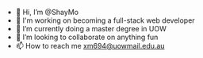 - 👋 Hi, I’m @ShayMo
- 👀 I'm working on becoming a full-stack web developer
- 🌱 I’m currently doing a master degree in UOW
- 💞️ I’m looking to collaborate on anything fun
- 📫 How to reach me xm694@uowmail.edu.au

<!---
xm694/xm694 is a ✨ special ✨ repository because its `README.md` (this file) appears on your GitHub profile.
You can click the Preview link to take a look at your changes.
--->
